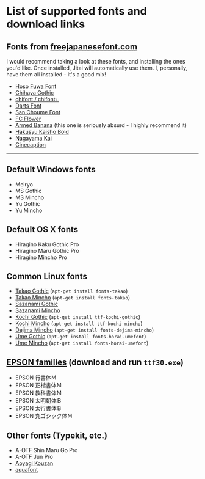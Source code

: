 # List of supported fonts and download links

## Fonts from [freejapanesefont.com](http://www.freejapanesefont.com/)

I would recommend taking a look at these fonts, and installing the ones you'd like. Once installed, Jitai will automatically use them. I, personally, have them all installed - it's a good mix!

* [Hoso Fuwa Font](http://www.freejapanesefont.com/hoso-fuwa-font-download/)
* [Chihaya Gothic](http://www.freejapanesefont.com/chihaya-gothic-%E3%81%A1%E3%81%AF%E3%82%84%E3%82%B4%E3%82%B7%E3%83%83%E3%82%AF/)
* [chifont / chifont+](http://www.freejapanesefont.com/chihaya-font-download/)
* [Darts Font](http://www.freejapanesefont.com/darts-font-handwriting-font-download/)
* [San Choume Font](http://www.freejapanesefont.com/sanchoume-handwriting-font-download/)
* [FC Flower](http://www.freejapanesefont.com/fc-flower-handwriting-font/)
* [Armed Banana](http://www.freejapanesefont.com/armed-banana-download/) (this one is seriously absurd - I highly recommend it)
* [Hakusyu Kaisho Bold](http://www.freejapanesefont.com/hakusyu-kaisho-bold-calligraphy/)
* [Nagayama Kai](http://www.freejapanesefont.com/nagayama-kai-calligraphy-font-download/)
* [Cinecaption](http://www.freejapanesefont.com/cinecaption/)

---

## Default Windows fonts

* Meiryo
* MS Gothic
* MS Mincho
* Yu Gothic
* Yu Mincho

## Default OS X fonts

* Hiragino Kaku Gothic Pro
* Hiragino Maru Gothic Pro
* Hiragino Mincho Pro

## Common Linux fonts

* [Takao Gothic](https://launchpad.net/ubuntu/+source/fonts-takao) (`apt-get install fonts-takao`)
* [Takao Mincho](https://launchpad.net/ubuntu/+source/fonts-takao) (`apt-get install fonts-takao`)
* [Sazanami Gothic](https://launchpad.net/ubuntu/+source/ttf-sazanami)
* [Sazanami Mincho](https://launchpad.net/ubuntu/+source/ttf-sazanami)
* [Kochi Gothic](https://launchpad.net/ubuntu/+source/ttf-kochi) (`apt-get install ttf-kochi-gothic`)
* [Kochi Mincho](https://launchpad.net/ubuntu/+source/ttf-kochi) (`apt-get install ttf-kochi-mincho`)
* [Dejima Mincho](https://launchpad.net/ubuntu/+source/fonts-dejima-mincho) (`apt-get install fonts-dejima-mincho`)
* [Ume Gothic](https://launchpad.net/ubuntu/+source/fonts-horai-umefont) (`apt-get install fonts-horai-umefont`)
* [Ume Mincho](https://launchpad.net/ubuntu/+source/fonts-horai-umefont) (`apt-get install fonts-horai-umefont`)

## [EPSON families](http://www.epson.jp/download2/readme/3.0/ttf30.htm) (download and run `ttf30.exe`)

* EPSON 行書体Ｍ
* EPSON 正楷書体Ｍ
* EPSON 教科書体Ｍ
* EPSON 太明朝体Ｂ
* EPSON 太行書体Ｂ
* EPSON 丸ゴシック体Ｍ

## Other fonts (Typekit, etc.)

* A-OTF Shin Maru Go Pro
* A-OTF Jun Pro
* [Aoyagi Kouzan](http://cooltext.com/Download-Font-%E9%9D%92%E6%9F%B3%E8%A1%A1%E5%B1%B1+Aoyagi+Kouzan)
* [aquafont](http://cooltext.com/Download-Font-%E3%81%82%E3%81%8F%E3%81%82+aqua)
